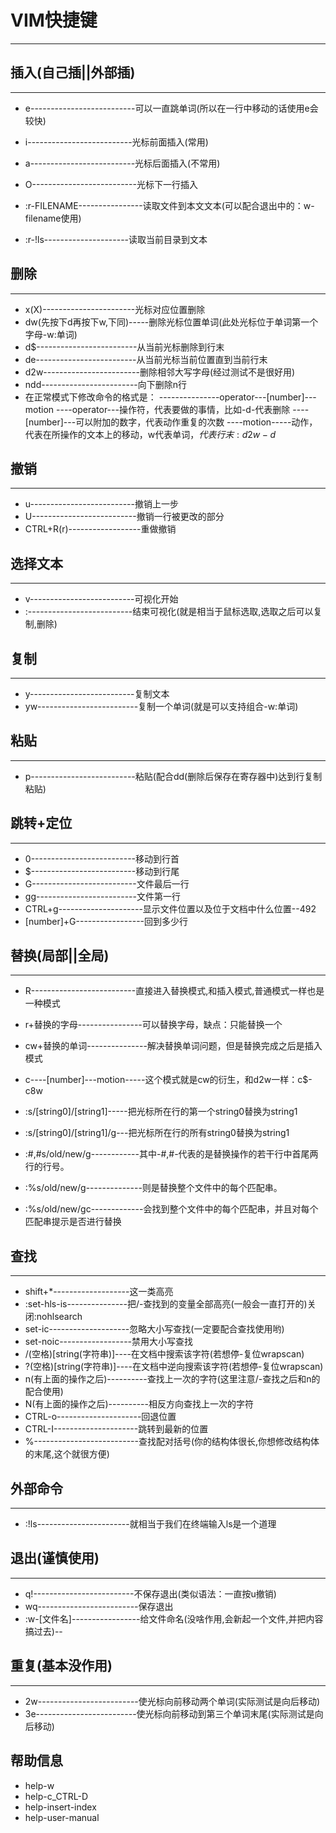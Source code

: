 # VIM快捷键
--------

## 插入(自己插||外部插)
--------
* e--------------------------可以一直跳单词(所以在一行中移动的话使用e会较快)

* i--------------------------光标前面插入(常用)
* a--------------------------光标后面插入(不常用)
* O--------------------------光标下一行插入
* :r-FILENAME----------------读取文件到本文文本(可以配合退出中的：w-filename使用)
* :r-!ls---------------------读取当前目录到文本

## 删除
--------
* x(X)-----------------------光标对应位置删除
* dw(先按下d再按下w,下同)-----删除光标位置单词(此处光标位于单词第一个字母-w:单词)
* d$-------------------------从当前光标删除到行末
* de-------------------------从当前光标当前位置直到当前行末
* d2w------------------------删除相邻大写字母(经过测试不是很好用)
* ndd------------------------向下删除n行
* 在正常模式下修改命令的格式是：
---------------operator---[number]---motion
----operator---操作符，代表要做的事情，比如-d-代表删除
----[number]---可以附加的数字，代表动作重复的次数
----motion-----动作，代表在所操作的文本上的移动，w代表单词，$代表行末:d2w-d$

## 撤销
--------
* u--------------------------撤销上一步
* U--------------------------撤销一行被更改的部分
* CTRL+R(r)------------------重做撤销

## 选择文本
--------
* v--------------------------可视化开始
* :--------------------------结束可视化(就是相当于鼠标选取,选取之后可以复制,删除)

## 复制
--------
* y--------------------------复制文本
* yw-------------------------复制一个单词(就是可以支持组合-w:单词)

## 粘贴
--------
* p--------------------------粘贴(配合dd(删除后保存在寄存器中)达到行复制粘贴)

## 跳转+定位
--------
* 0--------------------------移动到行首
* $--------------------------移动到行尾
* G--------------------------文件最后一行
* gg-------------------------文件第一行
* CTRL+g---------------------显示文件位置以及位于文档中什么位置--492
* [number]+G-----------------回到多少行

## 替换(局部||全局)
--------
* R--------------------------直接进入替换模式,和插入模式,普通模式一样也是一种模式
* r+替换的字母----------------可以替换字母，缺点：只能替换一个
* cw+替换的单词---------------解决替换单词问题，但是替换完成之后是插入模式

* c----[number]---motion-----这个模式就是cw的衍生，和d2w一样：c$-c8w
* :s/[string0]/[string1]-----把光标所在行的第一个string0替换为string1
* :s/[string0]/[string1]/g---把光标所在行的所有string0替换为string1
* :#,#s/old/new/g------------其中-#,#-代表的是替换操作的若干行中首尾两行的行号。
* :%s/old/new/g--------------则是替换整个文件中的每个匹配串。
* :%s/old/new/gc-------------会找到整个文件中的每个匹配串，并且对每个匹配串提示是否进行替换

## 查找
--------
* shift+*-------------------这一类高亮
* :set-hls-is---------------把/-查找到的变量全部高亮(一般会一直打开的)关闭:nohlsearch
* set-ic--------------------忽略大小写查找(一定要配合查找使用哟)
* set-noic------------------禁用大小写查找
* /(空格)[string(字符串)]----在文档中搜索该字符(若想停-复位wrapscan)
* ?(空格)[string(字符串)]----在文档中逆向搜索该字符(若想停-复位wrapscan)
* n(有上面的操作之后)----------查找上一次的字符(这里注意/-查找之后和n的配合使用)
* N(有上面的操作之后)----------相反方向查找上一次的字符
* CTRL-o---------------------回退位置
* CTRL-I---------------------跳转到最新的位置
* %--------------------------查找配对括号(你的结构体很长,你想修改结构体的末尾,这个就很方便)

## 外部命令
--------
* :!ls-----------------------就相当于我们在终端输入ls是一个道理

## 退出(谨慎使用)
--------
* q!-------------------------不保存退出(类似语法：一直按u撤销)
* wq-------------------------保存退出
* :w-[文件名]-----------------给文件命名(没啥作用,会新起一个文件,并把内容搞过去)--

## 重复(基本没作用)
--------
* 2w-------------------------使光标向前移动两个单词(实际测试是向后移动)
* 3e-------------------------使光标向前移动到第三个单词末尾(实际测试是向后移动)

## 帮助信息
* help-w
* help-c_CTRL-D
* help-insert-index
* help-user-manual
